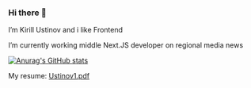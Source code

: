 ### Hi there 👋

<!--
**YKMman/YKMman** is a ✨ _special_ ✨ repository because its `README.md` (this file) appears on your GitHub profile.

Here are some ideas to get you started:

- 🔭 I’m currently working on ...
- 🌱 I’m currently learning ...
- 👯 I’m looking to collaborate on ...
- 🤔 I’m looking for help with ...
- 💬 Ask me about ...
- 📫 How to reach me: ...
- 😄 Pronouns: ...
- ⚡ Fun fact: ...
-->
I’m Kirill Ustinov and i like Frontend 

I’m currently working middle Next.JS developer on regional media news

[![Anurag's GitHub stats](https://github-readme-stats.vercel.app/api/top-langs?username=YKMman&count_weight=1&langs_count=10&layout=compact&show_icons=true&theme=radical&hide=html,css,scss,pug)](https://github.com/anuraghazra/github-readme-stats)

My resume:
[Ustinov1.pdf](https://github.com/user-attachments/files/15569823/Ustinov1.pdf)



